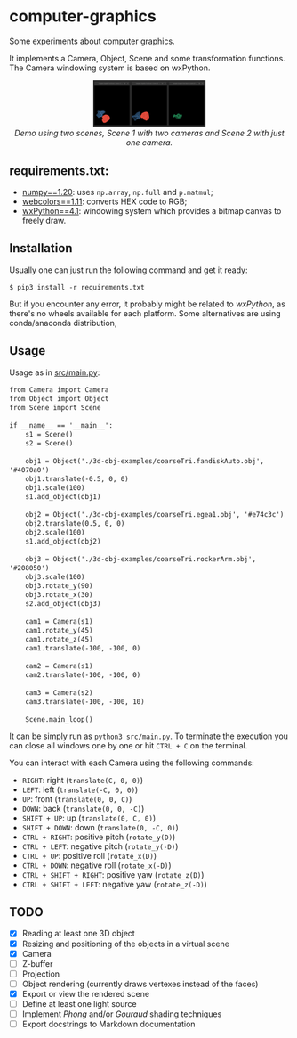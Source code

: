 # computer-graphics
Some experiments about computer graphics.

It implements a Camera, Object, Scene and some transformation functions. The Camera windowing system is based on
wxPython.

<p align="center">
  <img src="static/demo-screenshot.png" width="40%">
  <br><em>Demo using two scenes, Scene 1 with two cameras and Scene 2 with just one camera.</em>
</p>

## requirements.txt:
- [numpy==1.20](https://pypi.org/project/numpy/1.20.0/): uses `np.array`, `np.full` and `p.matmul`;
- [webcolors==1.11](https://pypi.org/project/webcolors/1.11/): converts HEX code to RGB;
- [wxPython==4.1](https://pypi.org/project/wxPython/4.1.0/): windowing system which provides a bitmap canvas to freely
  draw.

## Installation

Usually one can just run the following command and get it ready:

```shell
$ pip3 install -r requirements.txt
```

But if you encounter any error, it probably might be related to *wxPython*, as there's no wheels available for each 
platform. Some alternatives are using conda/anaconda distribution, 

## Usage

Usage as in [src/main.py](src/main.py):

```python3
from Camera import Camera
from Object import Object
from Scene import Scene

if __name__ == '__main__':
    s1 = Scene()
    s2 = Scene()

    obj1 = Object('./3d-obj-examples/coarseTri.fandiskAuto.obj', '#4070a0')
    obj1.translate(-0.5, 0, 0)
    obj1.scale(100)
    s1.add_object(obj1)

    obj2 = Object('./3d-obj-examples/coarseTri.egea1.obj', '#e74c3c')
    obj2.translate(0.5, 0, 0)
    obj2.scale(100)
    s1.add_object(obj2)

    obj3 = Object('./3d-obj-examples/coarseTri.rockerArm.obj', '#208050')
    obj3.scale(100)
    obj3.rotate_y(90)
    obj3.rotate_x(30)
    s2.add_object(obj3)

    cam1 = Camera(s1)
    cam1.rotate_y(45)
    cam1.rotate_z(45)
    cam1.translate(-100, -100, 0)

    cam2 = Camera(s1)
    cam2.translate(-100, -100, 0)

    cam3 = Camera(s2)
    cam3.translate(-100, -100, 10)

    Scene.main_loop()
```

It can be simply run as `python3 src/main.py`. To terminate the execution you can close all windows one by one or hit 
`CTRL + C` on the terminal.

You can interact with each Camera using the following commands:
- `RIGHT`: right (`translate(C, 0, 0)`)
- `LEFT`: left (`translate(-C, 0, 0)`)
- `UP`: front (`translate(0, 0, C)`)
- `DOWN`: back (`translate(0, 0, -C)`)
- `SHIFT + UP`: up (`translate(0, C, 0)`)
- `SHIFT + DOWN`: down (`translate(0, -C, 0)`)
- `CTRL + RIGHT`: positive pitch (`rotate_y(D)`)
- `CTRL + LEFT`: negative pitch (`rotate_y(-D)`)
- `CTRL + UP`: positive roll (`rotate_x(D)`)
- `CTRL + DOWN`: negative roll (`rotate_x(-D)`)
- `CTRL + SHIFT + RIGHT`: positive yaw (`rotate_z(D)`)
- `CTRL + SHIFT + LEFT`: negative yaw (`rotate_z(-D)`)

## TODO
- [x] Reading at least one 3D object
- [x] Resizing and positioning of the objects in a virtual scene
- [x] Camera
- [ ] Z-buffer
- [ ] Projection
- [ ] Object rendering (currently draws vertexes instead of the faces)
- [x] Export or view the rendered scene
- [ ] Define at least one light source
- [ ] Implement *Phong* and/or *Gouraud* shading techniques
- [ ] Export docstrings to Markdown documentation
